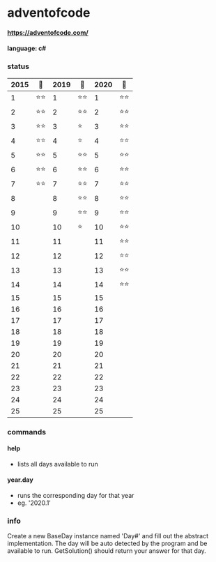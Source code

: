 # adventofcode
#### https://adventofcode.com/
#### language: c#

### status
|2015|🎄|2019|🚀|2020|🌴|
|--|---|--|---|--|---|
|1 |⭐⭐|1 |⭐⭐|1 |⭐⭐|
|2 |⭐⭐|2 |⭐⭐|2 |⭐⭐|
|3 |⭐⭐|3 |⭐ |3 |⭐⭐|
|4 |⭐⭐|4 |⭐ |4 |⭐⭐|
|5 |⭐⭐|5 |⭐⭐|5 |⭐⭐|
|6 |⭐⭐|6 |⭐⭐|6 |⭐⭐|
|7 |⭐⭐|7 |⭐⭐|7 |⭐⭐|
|8 |   |8 |⭐⭐|8 |⭐⭐|
|9 |   |9 |⭐⭐|9 |⭐⭐|
|10|   |10|⭐ |10|⭐⭐|
|11|   |11|   |11|⭐⭐|
|12|   |12|   |12|⭐⭐|
|13|   |13|   |13|⭐⭐|
|14|   |14|   |14|⭐⭐|
|15|   |15|   |15|   |
|16|   |16|   |16|   |
|17|   |17|   |17|   |
|18|   |18|   |18|   |
|19|   |19|   |19|   |
|20|   |20|   |20|   |
|21|   |21|   |21|   |
|22|   |22|   |22|   |
|23|   |23|   |23|   |
|24|   |24|   |24|   |
|25|   |25|   |25|   |

### commands
#### help
  - lists all days available to run
#### year.day
  - runs the corresponding day for that year
  - eg. '2020.1'

### info
Create a new BaseDay instance named 'Day#' and fill out the abstract implementation.
The day will be auto detected by the program and be available to run.
GetSolution() should return your answer for that day.
